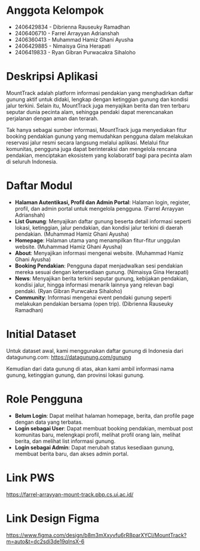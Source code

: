 # Anggota Kelompok
- 2406429834 - Dibrienna Rauseuky Ramadhan
- 2406406710 - Farrel Arrayyan Adrianshah
- 2406360413 - Muhammad Hamiz Ghani Ayusha
- 2406429885 - Nimaisya Gina Herapati
- 2406419833 - Ryan Gibran Purwacakra Sihaloho

# Deskripsi Aplikasi
MountTrack adalah platform informasi pendakian yang menghadirkan daftar gunung aktif untuk didaki, lengkap dengan ketinggian gunung dan kondisi jalur terkini. Selain itu, MountTrack juga menyajikan berita dan tren terbaru seputar dunia pecinta alam, sehingga pendaki dapat merencanakan perjalanan dengan aman dan terarah.

Tak hanya sebagai sumber informasi, MountTrack juga menyediakan fitur booking pendakian gunung yang memudahkan pengguna dalam melakukan reservasi jalur resmi secara langsung melalui aplikasi. Melalui fitur komunitas, pengguna juga dapat berinteraksi dan mengelola rencana pendakian, menciptakan ekosistem yang kolaboratif bagi para pecinta alam di seluruh Indonesia.

# Daftar Modul
- **Halaman Autentikasi, Profil dan Admin Portal**: Halaman login, register, profil, dan admin portal untuk mengelola pengguna. (Farrel Arrayyan Adrianshah)
- **List Gunung**: Menyajikan daftar gunung beserta detail informasi seperti lokasi, ketinggian, jalur pendakian, dan kondisi jalur terkini di daerah pendakian. (Muhammad Hamiz Ghani Ayusha)
- **Homepage**: Halaman utama yang menampilkan fitur-fitur unggulan website. (Muhammad Hamiz Ghani Ayusha)
- **About**: Menyajikan informasi mengenai website. (Muhammad Hamiz Ghani Ayusha)
- **Booking Pendakian**: Pengguna dapat menjadwalkan sesi pendakian mereka sesuai dengan ketersediaan gunung. (Nimaisya Gina Herapati)
- **News**: Menyajikan berita terkini seputar gunung, kebijakan pendakian, kondisi jalur, hingga informasi menarik lainnya yang relevan bagi pendaki. (Ryan Gibran Purwcakra Sihaloho)
- **Community**: Informasi mengenai event pendaki gunung seperti melakukan pendakian bersama (open trip). (Dibrienna Rauseuky Ramadhan)

# Initial Dataset
Untuk dataset awal, kami menggunakan daftar gunung di Indonesia dari datagunung.com:
https://datagunung.com/gunung

Kemudian dari data gunung di atas, akan kami ambil informasi nama gunung, ketinggian gunung, dan provinsi lokasi gunung.


# Role Pengguna
- **Belum Login**: Dapat melihat halaman homepage, berita, dan profile page dengan data yang terbatas.
- **Login sebagai User**: Dapat membuat booking pendakian, membuat post komunitas baru, melengkapi profil, melihat profil orang lain, melihat berita, dan melihat list informasi gunung.
- **Login sebagai Admin**: Dapat merubah status kesediaan gunung, membuat berita baru, dan akses admin portal.

# Link PWS
https://farrel-arrayyan-mount-track.pbp.cs.ui.ac.id/

# Link Design Figma
https://www.figma.com/design/b8m3mXxyvfu6rR8parXYCl/MountTrack?m=auto&t=dc2sdi3de19qInsX-6

